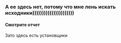 ### А ее здесь нет, потому что мне лень искать исходники))))))))))))))))))))))
#### Смотрите отчет

Зато здесь есть установщики
